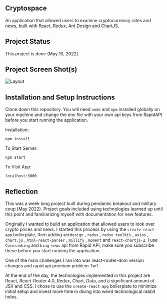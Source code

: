 ## Cryptospace

An application that allowed users to examine cryptocurrency rates and news, built with React, Redux, Ant Design and ChartJS.

## Project Status

This project is done (May 10, 2022).

## Project Screen Shot(s)

![Layout](https://i.ibb.co/LhDyptd/crypto.png)

## Installation and Setup Instructions

Clone down this repository. You will need `node` and `npm` installed globally on your machine and change the env file with your own api keys from RapidAPI before you start running the application.

Installation:

`npm install`

To Start Server:

`npm start`

To Visit App:

`localhost:3000`

## Reflection

This was a week long project built during pendamic breakout and military coup (May 2022). Project goals included using technologies learned up until this point and familiarizing myself with documentation for new features.

Originally I wanted to build an application that allowed users to look over crypto prices and news. I started this process by using the `create-react-app` boilerplate, then adding `antdesign` , `redux` , `redux toolkit` , `axios` , `chart.js` , `html-react-parser` , `millify` , `moment` and `react-chartjs-2`. I use ` Coinranking ` and ` bing news ` api from Rapid API, make sure you subscribe these before you start running the application.

One of the main challenges I ran into was react-router-dom version changes and rapid api premium problem TwT.

At the end of the day, the technologies implemented in this project are React, React-Router 4.0, Redux, Chart, Data, and a significant amount of JSX and CSS. I chose to use the `create-react-app` boilerplate to minimize initial setup and invest more time in diving into weird technological rabbit holes.
